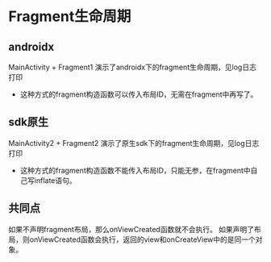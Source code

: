 # Fragment生命周期

## androidx
MainActivity + Fragment1 演示了androidx下的fragment生命周期，见log日志打印
- 这种方式的fragment构造函数可以传入布局ID，无需在fragment中再写了。

## sdk原生
MainActivity2 + Fragment2 演示了原生sdk下的fragment生命周期，见log日志打印
- 这种方式的fragment构造函数不能传入布局ID，只能无参，在fragment中自己写inflate语句。

## 共同点
如果不声明fragment布局，那么onViewCreated函数就不会执行。
如果声明了布局，则onViewCreated函数会执行，返回的view和onCreateView中的是同一个对象。
